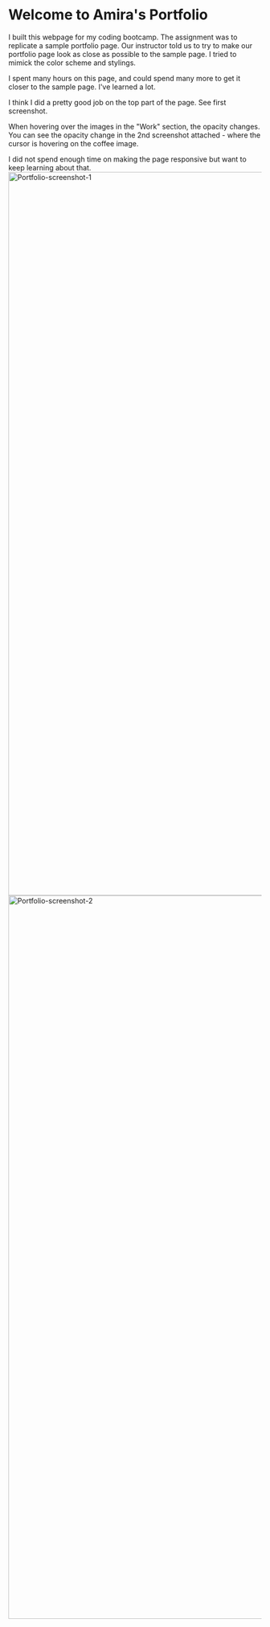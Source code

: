 # Welcome to Amira's Portfolio

I built this webpage for my coding bootcamp. The assignment was to replicate a sample portfolio page. Our instructor told us to try to make our portfolio page look as close as possible to the sample page. I tried to mimick the color scheme and stylings.

I spent many hours on this page, and could spend many more to get it closer to the sample page. I've learned a lot.

I think I did a pretty good job on the top part of the page. See first screenshot.

When hovering over the images in the "Work" section, the opacity changes. You can see the opacity change in the 2nd screenshot attached - where the cursor is hovering on the coffee image.

I did not spend enough time on making the page responsive but want to keep learning about that.<img width="1440" alt="Portfolio-screenshot-1" src="https://user-images.githubusercontent.com/80497167/115975928-8ac24c00-a52e-11eb-9176-c6851e562edd.png">
<img width="1440" alt="Portfolio-screenshot-2" src="https://user-images.githubusercontent.com/80497167/115975934-8f870000-a52e-11eb-93a4-c3135c0c1e19.png">
